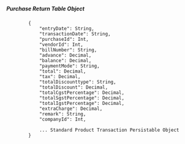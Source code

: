 ##### Purchase Return Table Object
			{
				"entryDate": String,
				"transactionDate": String,
				"purchaseId": Int,
				"vendorId": Int,
				"billNumber": String,
				"advance": Decimal,
				"balance": Decimal,
				"paymentMode": String,
				"total": Decimal,
				"tax": Decimal,
				"totalDiscounttype": String,
				"totalDiscount": Decimal,
				"totalCgstPercentage": Decimal,
				"totalSgstPercentage": Decimal,
				"totalIgstPercentage": Decimal,
				"extraCharge": Decimal,
				"remark": String,
				"companyId": Int,
				
				... Standard Product Transaction Persistable Object
			}
			